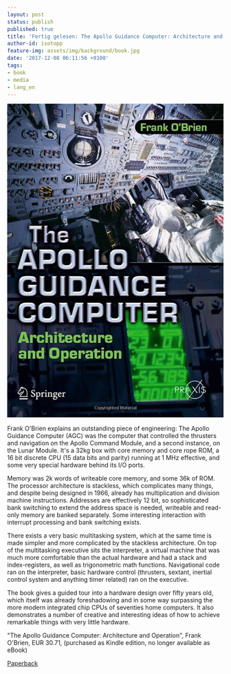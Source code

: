 ```yaml
---
layout: post
status: publish
published: true
title: 'Fertig gelesen: The Apollo Guidance Computer: Architecture and Operation'
author-id: isotopp
feature-img: assets/img/background/book.jpg
date: '2017-12-08 06:11:56 +0100'
tags:
- book
- media
- lang_en
---
```

[![](/uploads/2017/12/apollo-guidance-computer.jpg)](https://www.amazon.de/Apollo-Guidance-Computer-Architecture-Operation/dp/1441908765)

Frank O'Brien explains an outstanding piece of engineering: The
Apollo Guidance Computer (AGC) was the computer that controlled
the thrusters and navigation on the Apollo Command Module, and a
second instance, on the Lunar Module. It's a 32kg box with core
memory and core rope ROM, a 16 bit discrete CPU (15 data bits
and parity) running at 1 MHz effective, and some very special
hardware behind its I/O ports.

Memory was 2k words of writeable core memory, and some 36k of
ROM. The processor architecture is stackless, which complicates
many things, and despite being designed in 1966, already has
multiplication and division machine instructions. Addresses are
effectively 12 bit, so sophisticated bank switching to extend
the address space is needed, writeable and read-only memory are
banked separately. Some interesting interaction with interrupt
processing and bank switching exists.

There exists a very basic multitasking system, which at the same
time is made simpler and more complicated by the stackless
architecture. On top of the multitasking executive sits the
interpreter, a virtual machine that was much more comfortable
than the actual hardware and had a stack and index-registers, as
well as trigonometric math functions. Navigational code ran on
the interpreter, basic hardware control (thrusters, sextant,
inertial control system and anything timer related) ran on the
executive.

The book gives a guided tour into a hardware design over fifty
years old, which itself was already foreshadowing and in some
way surpassing the more modern integrated chip CPUs of seventies
home computers. It also demonstrates a number of creative and
interesting ideas of how to achieve remarkable things with very
little hardware.

"The Apollo Guidance Computer: Architecture and Operation", Frank
O'Brien, EUR 30.71, (purchased as Kindle edition,
no longer available as eBook)

[Paperback](https://www.amazon.de/Apollo-Guidance-Computer-Architecture-Operation/dp/1441908765)
